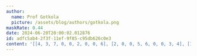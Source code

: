 ```yaml
---
author:
  name: Prof Gotkola
  picture: /assets/blog/authors/gotkola.png
maskRate: 0.44
date: 2024-06-20T20:00:02.012876
id: adfc5ab4-2f3f-11ef-9f85-c95db626c0e3
content: '[[4, 3, 7, 0, 0, 2, 0, 0, 6], [2, 0, 0, 5, 6, 0, 0, 3, 4], [1, 5, 6, 0, 3, 0, 0, 7, 8], [5, 0, 2, 8, 0, 0, 0, 6, 9], [0, 6, 0, 2, 9, 0, 7, 0, 1], [0, 9, 3, 6, 5, 1, 4, 0, 0], [0, 2, 0, 0, 1, 6, 0, 0, 5], [9, 0, 5, 0, 2, 8, 6, 0, 7], [6, 7, 0, 0, 4, 0, 0, 0, 3]]'
---
```

